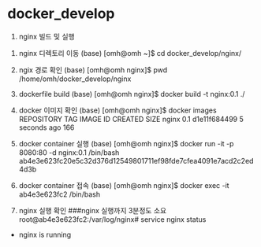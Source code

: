 # docker_develop
1. nginx 빌드 및 실행

1) nginx 디렉토리 이동
(base) [omh@omh ~]$ cd docker_develop/nginx/

2) ngix 경로 확인
(base) [omh@omh nginx]$ pwd
/home/omh/docker_develop/nginx

3) dockerfile build
(base) [omh@omh nginx]$ docker build -t nginx:0.1 ./

4) docker 이미지 확인
(base) [omh@omh nginx]$ docker images
REPOSITORY                 TAG                 IMAGE ID            CREATED             SIZE
nginx                      0.1                 d1e11f684499        5 seconds ago       166

5) docker container 실행
(base) [omh@omh nginx]$ docker run -it -p 8080:80 -d nginx:0.1 /bin/bash
ab4e3e623fc20e5c32d376d12549801711ef98fde7cfea4091e7acd2c2ed4d3b

6) docker container 접속
(base) [omh@omh nginx]$ docker exec -it ab4e3e623fc2 /bin/bash

7) nginx 실행 확인
###nginx 실행까지 3분정도 소요
root@ab4e3e623fc2:/var/log/nginx# service nginx status
 * nginx is running

